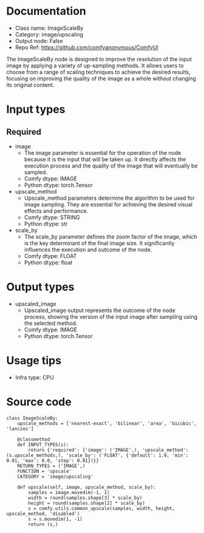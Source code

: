# Documentation
- Class name: ImageScaleBy
- Category: image/upscaling
- Output node: False
- Repo Ref: https://github.com/comfyanonymous/ComfyUI

The ImageScaleBy node is designed to improve the resolution of the input image by applying a variety of up-sampling methods. It allows users to choose from a range of scaling techniques to achieve the desired results, focusing on improving the quality of the image as a whole without changing its original content.

# Input types
## Required
- image
    - The image parameter is essential for the operation of the node because it is the input that will be taken up. It directly affects the execution process and the quality of the image that will eventually be sampled.
    - Comfy dtype: IMAGE
    - Python dtype: torch.Tensor
- upscale_method
    - Upscale_method parameters determine the algorithm to be used for image sampling. They are essential for achieving the desired visual effects and performance.
    - Comfy dtype: STRING
    - Python dtype: str
- scale_by
    - The scale_by parameter defines the zoom factor of the image, which is the key determinant of the final image size. It significantly influences the execution and outcome of the node.
    - Comfy dtype: FLOAT
    - Python dtype: float

# Output types
- upscaled_image
    - Upscaled_image output represents the outcome of the node process, showing the version of the input image after sampling using the selected method.
    - Comfy dtype: IMAGE
    - Python dtype: torch.Tensor

# Usage tips
- Infra type: CPU

# Source code
```
class ImageScaleBy:
    upscale_methods = ['nearest-exact', 'bilinear', 'area', 'bicubic', 'lanczos']

    @classmethod
    def INPUT_TYPES(s):
        return {'required': {'image': ('IMAGE',), 'upscale_method': (s.upscale_methods,), 'scale_by': ('FLOAT', {'default': 1.0, 'min': 0.01, 'max': 8.0, 'step': 0.01})}}
    RETURN_TYPES = ('IMAGE',)
    FUNCTION = 'upscale'
    CATEGORY = 'image/upscaling'

    def upscale(self, image, upscale_method, scale_by):
        samples = image.movedim(-1, 1)
        width = round(samples.shape[3] * scale_by)
        height = round(samples.shape[2] * scale_by)
        s = comfy.utils.common_upscale(samples, width, height, upscale_method, 'disabled')
        s = s.movedim(1, -1)
        return (s,)
```